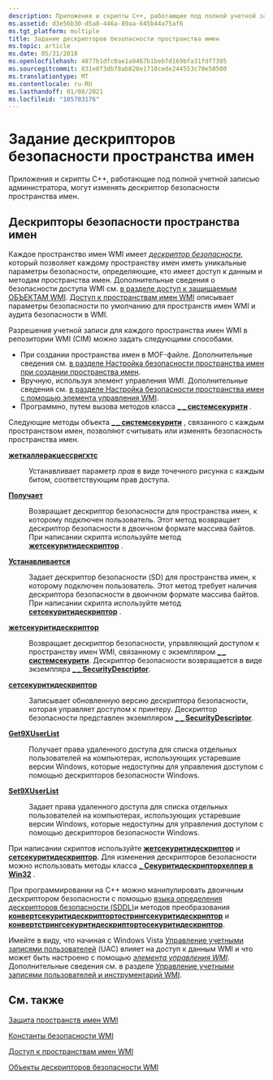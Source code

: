 ```yaml
---
description: Приложения и скрипты C++, работающие под полной учетной записью администратора, могут изменять дескриптор безопасности пространства имен.
ms.assetid: d3e56b30-d5a8-446a-89aa-645b44a75af6
ms.tgt_platform: multiple
title: Задание дескрипторов безопасности пространства имен
ms.topic: article
ms.date: 05/31/2018
ms.openlocfilehash: 4877b1dfc0ae1a9467b1beb7d169bfa31fdf7395
ms.sourcegitcommit: 831e8f3db78ab820e1710cede244553c70e50500
ms.translationtype: MT
ms.contentlocale: ru-RU
ms.lasthandoff: 01/08/2021
ms.locfileid: "105703176"
---
```

# <a name="setting-namespace-security-descriptors"></a>Задание дескрипторов безопасности пространства имен

Приложения и скрипты C++, работающие под полной учетной записью администратора, могут изменять дескриптор безопасности пространства имен.

## <a name="namespace-security-descriptors"></a>Дескрипторы безопасности пространства имен

Каждое пространство имен WMI имеет [*дескриптор безопасности*](/windows/desktop/SecGloss/s-gly), который позволяет каждому пространству имен иметь уникальные параметры безопасности, определяющие, кто имеет доступ к данным и методам пространства имен. Дополнительные сведения о безопасности доступа WMI см. [в разделе доступ к защищаемым ОБЪЕКТАМ WMI](access-to-wmi-securable-objects.md). [Доступ к пространствам имен WMI](access-to-wmi-namespaces.md) описывает параметры безопасности по умолчанию для пространств имен WMI и аудита безопасности в WMI.

Разрешения учетной записи для каждого пространства имен WMI в репозитории WMI (CIM) можно задать следующими способами.

-   При создании пространства имен в MOF-файле. Дополнительные сведения см. [в разделе Настройка безопасности пространства имен при создании пространства имен](setting-namespace-security-when-the-namespace-is-created.md).
-   Вручную, используя элемент управления WMI. Дополнительные сведения см. [в разделе Настройка безопасности пространства имен с помощью элемента управления WMI](setting-namespace-security-with-the-wmi-control.md).
-   Программно, путем вызова методов класса [**\_ \_ системсекурити**](--systemsecurity.md) .

Следующие методы объекта [**\_ \_ системсекурити**](--systemsecurity.md) , связанного с каждым пространством имен, позволяют считывать или изменять безопасность пространства имен.

<dl> <dt>

<span id="GetCallerAccessRights"></span><span id="getcalleraccessrights"></span><span id="GETCALLERACCESSRIGHTS"></span>[**жеткаллеракцессригхтс**](--systemsecurity-getcalleraccessrights.md)
</dt> <dd>

Устанавливает параметр *прав* в виде точечного рисунка с каждым битом, соответствующим прав доступа.

</dd> <dt>

<span id="GetSD"></span><span id="getsd"></span><span id="GETSD"></span>[**Получает**](--systemsecurity-getsd.md)
</dt> <dd>

Возвращает дескриптор безопасности для пространства имен, к которому подключен пользователь. Этот метод возвращает дескриптор безопасности в двоичном формате массива байтов. При написании скрипта используйте метод [**жетсекуритидескриптор**](getsecuritydescriptor-method-in-class---systemsecurity-.md) .

</dd> <dt>

<span id="SetSD"></span><span id="setsd"></span><span id="SETSD"></span>[**Устанавливается**](--systemsecurity-setsd.md)
</dt> <dd>

Задает дескриптор безопасности (SD) для пространства имен, к которому подключен пользователь. Этот метод требует наличия дескриптора безопасности в двоичном формате массива байтов. При написании скрипта используйте метод [**сетсекуритидескриптор**](setsecuritydescriptor-method-in-class---systemsecurity.md) .

</dd> <dt>

<span id="GetSecurityDescriptor"></span><span id="getsecuritydescriptor"></span><span id="GETSECURITYDESCRIPTOR"></span>[**жетсекуритидескриптор**](getsecuritydescriptor-method-in-class---systemsecurity-.md)
</dt> <dd>

Возвращает дескриптор безопасности, управляющий доступом к пространству имен WMI, связанному с экземпляром [**\_ \_ системсекурити**](--systemsecurity.md). Дескриптор безопасности возвращается в виде экземпляра [**\_ \_ SecurityDescriptor**](--securitydescriptor.md).

</dd> <dt>

<span id="SetSecurityDescriptor"></span><span id="setsecuritydescriptor"></span><span id="SETSECURITYDESCRIPTOR"></span>[**сетсекуритидескриптор**](setsecuritydescriptor-method-in-class---systemsecurity.md)
</dt> <dd>

Записывает обновленную версию дескриптора безопасности, которая управляет доступом к принтеру. Дескриптор безопасности представлен экземпляром [**\_ \_ SecurityDescriptor**](--securitydescriptor.md).

</dd> <dt>

<span id="Get9XUserList"></span><span id="get9xuserlist"></span><span id="GET9XUSERLIST"></span>[**Get9XUserList**](--systemsecurity-get9xuserlist.md)
</dt> <dd>

Получает права удаленного доступа для списка отдельных пользователей на компьютерах, использующих устаревшие версии Windows, которые недоступны для управления доступом с помощью дескрипторов безопасности Windows.

</dd> <dt>

<span id="Set9XUserList"></span><span id="set9xuserlist"></span><span id="SET9XUSERLIST"></span>[**Set9XUserList**](--systemsecurity-set9xuserlist.md)
</dt> <dd>

Задает права удаленного доступа для списка отдельных пользователей на компьютерах, использующих устаревшие версии Windows, которые недоступны для управления доступом с помощью дескрипторов безопасности Windows.

</dd> </dl>

При написании скриптов используйте [**жетсекуритидескриптор**](getsecuritydescriptor-method-in-class---systemsecurity-.md) и [**сетсекуритидескриптор**](setsecuritydescriptor-method-in-class---systemsecurity.md). Для изменения дескрипторов безопасности можно использовать методы класса [**\_ Секуритидескрипторхелпер в Win32**](/previous-versions/windows/desktop/secrcw32prov/win32-securitydescriptorhelper) .

При программировании на C++ можно манипулировать двоичным дескриптором безопасности с помощью [языка определения дескрипторов безопасности (SDDL)](/windows/desktop/SecAuthZ/security-descriptor-definition-language)и методов преобразования [**конвертсекуритидескриптортострингсекуритидескриптор**](/windows/desktop/api/sddl/nf-sddl-convertsecuritydescriptortostringsecuritydescriptora) и [**конвертстрингсекуритидескриптортосекуритидескриптор**](/windows/desktop/api/sddl/nf-sddl-convertstringsecuritydescriptortosecuritydescriptora).

Имейте в виду, что начиная с Windows Vista [Управление учетными записями пользователей](https://www.microsoft.com/technet/windowsvista/security/uac.mspx) (UAC) влияет на доступ к данным WMI и что может быть настроено с помощью [*элемента управления WMI*](gloss-w.md). Дополнительные сведения см. в разделе [Управление учетными записями пользователей и инструментарий WMI](user-account-control-and-wmi.md).

## <a name="related-topics"></a>См. также

<dl> <dt>

[Защита пространств имен WMI](securing-wmi-namespaces.md)
</dt> <dt>

[Константы безопасности WMI](wmi-security-constants.md)
</dt> <dt>

[Доступ к пространствам имен WMI](access-to-wmi-namespaces.md)
</dt> <dt>

[Объекты дескрипторов безопасности WMI](wmi-security-descriptor-objects.md)
</dt> </dl>

 

 
